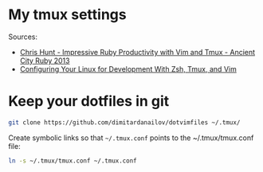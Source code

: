 # My tmux settings

Sources:
- [Chris Hunt - Impressive Ruby Productivity with Vim and Tmux - Ancient City Ruby 2013](https://www.youtube.com/watch?v=9jzWDr24UHQ) 
- [Configuring Your Linux for Development With Zsh, Tmux, and Vim](https://www.codementor.io/linux/tutorial/configure-linux-toolset-zsh-tmux-vim)

# Keep your dotfiles in git

```bash
git clone https://github.com/dimitardanailov/dotvimfiles ~/.tmux/
```

Create symbolic links so that `~/.tmux.conf` points to the ~/.tmux/tmux.conf file:

```bash
ln -s ~/.tmux/tmux.conf ~/.tmux.conf
```
